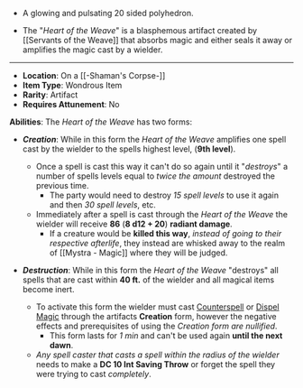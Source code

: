 - A glowing and pulsating 20 sided polyhedron.

- The "*Heart of the Weave*" is a blasphemous artifact created by [[Servants of the Weave]] that absorbs magic and either seals it away or amplifies the magic cast by a wielder.  
---
- **Location**: On a [[-Shaman's Corpse-]]
- **Item Type**: Wondrous Item 
- **Rarity**: Artifact
- **Requires Attunement**: No

**Abilities**: The *Heart of the Weave* has two forms:
- ***Creation***: While in this form the *Heart of the Weave* amplifies one spell cast by the wielder to the spells highest level, (**9th level**).
	- Once a spell is cast this way it can't do so again until it "*destroys*" a number of spells levels equal to *twice the amount* destroyed the previous time. 
		- The party would need to destroy *15 spell levels* to use it again and then *30 spell levels*, etc.
	- Immediately after a spell is cast through the *Heart of the Weave* the wielder will receive **86** (**8 d12 + 20**) **radiant damage**.
		- If a creature would be **killed this way**, *instead of going to their respective afterlife*, they instead are whisked away to the realm of [[Mystra - Magic]] where they will be judged.

- ***Destruction***: While in this form the *Heart of the Weave* "destroys" all spells that are cast within **40 ft.** of the wielder and all magical items become inert.
	- To activate this form the wielder must cast [Counterspell](https://roll20.net/compendium/dnd5e/Spells:Counterspell#content) or [Dispel Magic](https://roll20.net/compendium/dnd5e/Spells:Dispel%20Magic#content) through the artifacts **Creation** form, however the negative effects and prerequisites of using the *Creation form are nullified*.
		- This form lasts for *1 min* and can't be used again **until the next dawn**.
	- *Any spell caster that casts a spell within the radius of the wielder* needs to make a **DC 10 Int Saving Throw** or forget the spell they were trying to cast *completely*.  